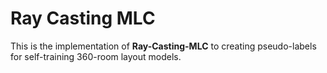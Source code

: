 # Ray Casting MLC


This is the implementation of **Ray-Casting-MLC** to creating pseudo-labels 
for self-training 360-room layout models.
